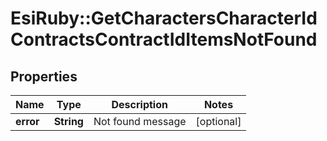 # EsiRuby::GetCharactersCharacterIdContractsContractIdItemsNotFound

## Properties
Name | Type | Description | Notes
------------ | ------------- | ------------- | -------------
**error** | **String** | Not found message | [optional] 


